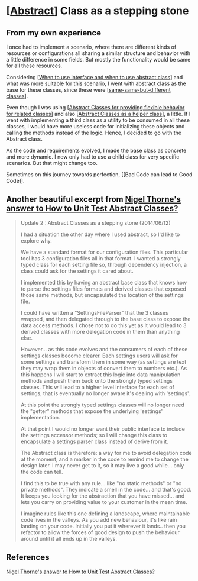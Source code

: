 # [[Abstract]] Class as a stepping stone

## From my own experience

I once had to implement a scenario, where there are different kinds of resources or configurations all sharing a similar structure and behavior with a little difference in some fields. But mostly the functionality would be same for all these resources.

Considering [[When to use interface and when to use abstract class]] and what was more suitable for this scenario, I went with abstract class as the base for these classes, since these were [[same-same-but-different classes]].

Even though I was using [[Abstract Classes for providing flexible behavior for related classes]] and also [[Abstract Classes as a helper class]], a little. If I went with implementing a third class as a utility to be consumed in all these classes, I would have more useless code for initializing these objects and calling the methods instead of the logic. Hence, I decided to go with the Abstract class.

As the code and requirements evolved, I made the base class as concrete and more dynamic. I now only had to use a child class for very specific scenarios. But that might change too.

Sometimes on this journey towards perfection, [[Bad Code can lead to Good Code]].

## Another beautiful excerpt from [Nigel Thorne's answer to How to Unit Test Abstract Classes?](https://stackoverflow.com/a/2947823/14318926)

>Update 2 : Abstract Classes as a stepping stone (2014/06/12)
>
>I had a situation the other day where I used abstract, so I'd like to explore why.
>
>We have a standard format for our configuration files. This particular tool has 3 configuration files all in that format. I wanted a strongly typed class for each setting file so, through dependency injection, a class could ask for the settings it cared about.
>
>I implemented this by having an abstract base class that knows how to parse the settings files formats and derived classes that exposed those same methods, but encapsulated the location of the settings file.
>
>I could have written a "SettingsFileParser" that the 3 classes wrapped, and then delegated through to the base class to expose the data access methods. I chose not to do this yet as it would lead to 3 derived classes with more delegation code in them than anything else.
>
>However... as this code evolves and the consumers of each of these settings classes become clearer. Each settings users will ask for some settings and transform them in some way (as settings are text they may wrap them in objects of convert them to numbers etc.). As this happens I will start to extract this logic into data manipulation methods and push them back onto the strongly typed settings classes. This will lead to a higher level interface for each set of settings, that is eventually no longer aware it's dealing with 'settings'.
>
>At this point the strongly typed settings classes will no longer need the "getter" methods that expose the underlying 'settings' implementation.
>
>At that point I would no longer want their public interface to include the settings accessor methods; so I will change this class to encapsulate a settings parser class instead of derive from it.
>
>The Abstract class is therefore: a way for me to avoid delegation code at the moment, and a marker in the code to remind me to change the design later. I may never get to it, so it may live a good while... only the code can tell.
>
>I find this to be true with any rule... like "no static methods" or "no private methods". They indicate a smell in the code... and that's good. It keeps you looking for the abstraction that you have missed... and lets you carry on providing value to your customer in the mean time.
>
>I imagine rules like this one defining a landscape, where maintainable code lives in the valleys. As you add new behaviour, it's like rain landing on your code. Initially you put it wherever it lands.. then you refactor to allow the forces of good design to push the behaviour around until it all ends up in the valleys.

## References

[Nigel Thorne's answer to How to Unit Test Abstract Classes?](https://stackoverflow.com/a/2947823/14318926)

[//begin]: # "Autogenerated link references for markdown compatibility"
[Abstract]: Abstract "Abstract"
[When to use interface and when to use abstract class]: <When to use interface and when to use abstract class> "When to use interface and when to use abstract class"
[same-same-but-different classes]: <same-same-but-different classes> "same-same-but-different classes"
[Abstract Classes for providing flexible behavior for related classes]: <Abstract Classes for providing flexible behavior for related classes> "Abstract Classes for providing flexible behavior for related classes"
[Abstract Classes as a helper class]: <Abstract Classes as a helper class> "Abstract Classes as a helper class"
[//end]: # "Autogenerated link references"